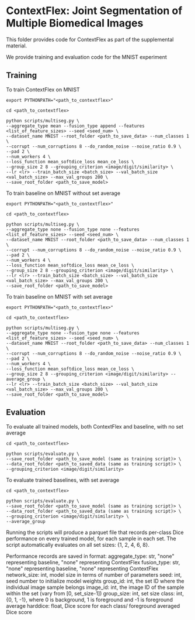 # ContextFlex: Joint Segmentation of Multiple Biomedical Images

This folder provides code for ContextFlex as part of the supplemental material. 

We provide training and evaluation code for the MNIST experiment

## Training 

To train ContextFlex on MNIST

```
export PYTHONPATH="<path_to_contextflex>"

cd <path_to_contextflex>

python scripts/multiseg.py \
--aggregate_type mean --fusion_type append --features <list_of_feature_sizes> --seed <seed_num> \
--dataset_name MNIST --root_folder <path_to_save_data> --num_classes 1 \
--corrupt --num_corruptions 8 --do_random_noise --noise_ratio 0.9 \
--pad 2 \
--num_workers 4 \
--loss_function mean_softdice_loss mean_ce_loss \
--group_size 2 8 --grouping_criterion <image/digit/similarity> \
--lr <lr> --train_batch_size <batch_size> --val_batch_size <val_batch_size> --max_val_groups 200 \
--save_root_folder <path_to_save_model>
```

To train baseline on MNIST without set average

```
export PYTHONPATH="<path_to_contextflex>"

cd <path_to_contextflex>

python scripts/multiseg.py \
--aggregate_type none --fusion_type none --features <list_of_feature_sizes> --seed <seed_num> \
--dataset_name MNIST --root_folder <path_to_save_data> --num_classes 1 \
--corrupt --num_corruptions 8 --do_random_noise --noise_ratio 0.9 \
--pad 2 \
--num_workers 4 \
--loss_function mean_softdice_loss mean_ce_loss \
--group_size 2 8 --grouping_criterion <image/digit/similarity> \
--lr <lr> --train_batch_size <batch_size> --val_batch_size <val_batch_size> --max_val_groups 200 \
--save_root_folder <path_to_save_model>
```

To train baseline on MNIST with set average

```
export PYTHONPATH="<path_to_contextflex>"

cd <path_to_contextflex>

python scripts/multiseg.py \
--aggregate_type none --fusion_type none --features <list_of_feature_sizes> --seed <seed_num> \
--dataset_name MNIST --root_folder <path_to_save_data> --num_classes 1 \
--corrupt --num_corruptions 8 --do_random_noise --noise_ratio 0.9 \
--pad 2 \
--num_workers 4 \
--loss_function mean_softdice_loss mean_ce_loss \
--group_size 2 8 --grouping_criterion <image/digit/similarity> --average_group \
--lr <lr> --train_batch_size <batch_size> --val_batch_size <val_batch_size> --max_val_groups 200 \
--save_root_folder <path_to_save_model>
```

## Evaluation

To evaluate all trained models, both ContextFlex and baseline, with no set average

```
cd <path_to_contextflex>

python scripts/evaluate.py \
--save_root_folder <path_to_save_model (same as training script)> \
--data_root_folder <path_to_saved_data (same as training script)> \
--grouping_criterion <image/digit/similarity>
```

To evaluate trained baselines, with set average

```
cd <path_to_contextflex>

python scripts/evaluate.py \
--save_root_folder <path_to_save_model (same as training script)> \
--data_root_folder <path_to_saved_data (same as training script)> \
--grouping_criterion <image/digit/similarity> \
--average_group
```

Running the scripts will produce a parquet file that records per-class Dice performance on every trained model, for each sample in each set. The script automatically evaluates on all set sizes: {1, 2, 4, 6, 8}.

Performance records are saved in format: 
aggregate_type: str, "none" representing baseline, "none" representing ContextFlex 
fusion_type: str, "none" representing baseline, "none" representing ContextFlex
network_size: int, model size in terms of number of parameters 
seed: int, seed number to initialize model weights 
group_id: int, the set ID where the individual image sample belongs 
image_id: int, the image ID of the sample within the set (vary from [0, set_size-1])
group_size: int, set size 
class: int, {0, 1, -1}, where 0 is background, 1 is foreground and -1 is foreground average 
harddice: float, Dice score for each class/ foreground averaged Dice score

